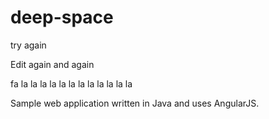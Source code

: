 # deep-space

try again


Edit again and again

fa la la la la la la la la la la la la

Sample web application written in Java and uses AngularJS.
